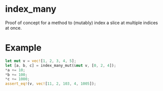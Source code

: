 # index_many

Proof of concept for a method to (mutably) index a slice at multiple indices at once.

# Example

```rust
let mut v = vec![1, 2, 3, 4, 5];
let [a, b, c] = index_many_mut(&mut v, [0, 2, 4]);
*a += 10;
*b += 100;
*c += 1000;
assert_eq!(v, vec![11, 2, 103, 4, 1005]);
```
